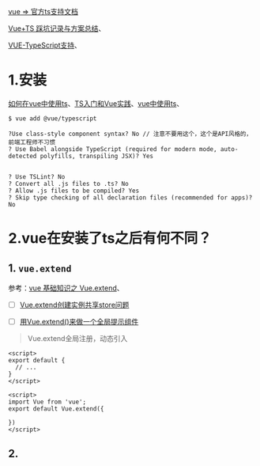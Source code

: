 



[vue => 官方ts支持文档](https://cn.vuejs.org/v2/guide/typescript.html)

[Vue+TS 踩坑记录与方案总结](https://www.cnblogs.com/padding1015/p/12013722.html)、

[VUE-TypeScript支持](https://cn.vuejs.org/v2/guide/typescript.html)、

# 1.安装

[如何在vue中使用ts](https://www.cnblogs.com/zhuanzhuanfe/p/8596532.html)、[TS入门和Vue实践](https://www.jianshu.com/p/04a3f9417074)、[vue中使用ts](https://blog.csdn.net/weixin_40970987/article/details/108648382)、

```shell
$ vue add @vue/typescript

?Use class-style component syntax? No // 注意不要用这个，这个是API风格的，前端工程师不习惯
? Use Babel alongside TypeScript (required for modern mode, auto-detected polyfills, transpiling JSX)? Yes


? Use TSLint? No
? Convert all .js files to .ts? No
? Allow .js files to be compiled? Yes
? Skip type checking of all declaration files (recommended for apps)? No
```

# 2.vue在安装了ts之后有何不同？

## 1. `vue.extend`

参考：[vue 基础知识之 Vue.extend](https://www.cnblogs.com/hentai-miao/p/10271652.html)、

- [ ] [Vue.extend创建实例共享store问题](https://forum.vuejs.org/t/vue-extend-store/44713)

- [ ] [用Vue.extend()来做一个全局提示组件](https://www.jianshu.com/p/b931abe383e3)

> Vue.extend全局注册，动态引入

```vue
<script>
export default {
  // ...
}
</script>

<script>
import Vue from 'vue';
export default Vue.extend({
  
})
</script>
```

## 2.



